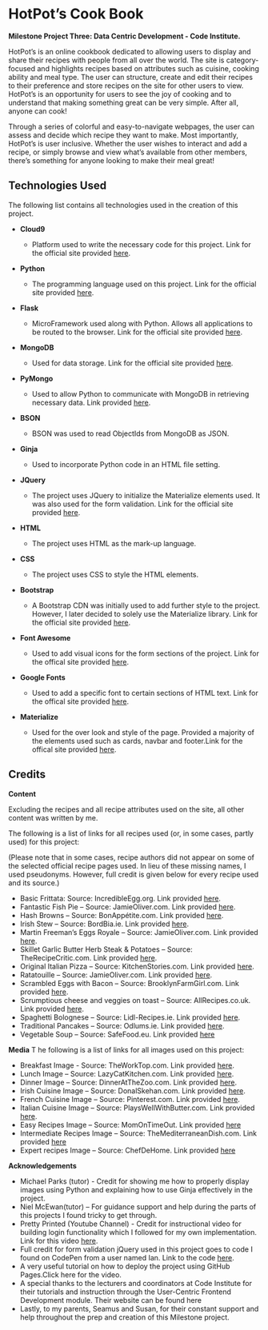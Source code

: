 HotPot’s Cook Book
===

**Milestone Project Three: Data Centric Development - Code Institute.**

HotPot’s is an online cookbook dedicated to allowing users to display and share their recipes with people from all over the world. The site is category-focused and highlights recipes based on attributes such as cuisine, cooking ability and meal type. The user can structure, create and edit their recipes to their preference and store recipes on the site for other users to view. HotPot’s is an opportunity for users to see the joy of cooking and to understand that making something great can be very simple. After all, anyone can cook!

Through a series of colorful and easy-to-navigate webpages, the user can assess and decide which recipe they want to make. Most importantly, HotPot’s is user inclusive. Whether the user wishes to interact and add a recipe, or simply browse and view what’s available from other members, there’s something for anyone looking to make their meal great!


Technologies Used
---

The following list contains all technologies used in the creation of this project.

* **Cloud9**
  * Platform used to write the necessary code for this project. Link for the official site provided [here]( https://c9.io/login).

* **Python**
  * The programming language used on this project. Link for the official site provided [here](https://www.python.org/).

* **Flask**
  * MicroFramework used along with Python. Allows all applications to be routed to the browser. Link for the official site provided [here](http://flask.pocoo.org/).

* **MongoDB**
  * Used for data storage. Link for the official site provided [here]( https://mlab.com/).

* **PyMongo**
  * Used to allow Python to communicate with MongoDB in retrieving necessary data. Link provided [here]( https://api.mongodb.com/python/current/).

* **BSON**
  * BSON was used to read ObjectIds from MongoDB as JSON.

* **Ginja**
  * Used to incorporate Python code in an HTML file setting.

* **JQuery**
  * The project uses JQuery to initialize the Materialize elements used. It was also used for the form validation. Link for the official site provided [here](https://jquery.com/).

* **HTML**
  * The project uses HTML as the mark-up language.

* **CSS**
  * The project uses CSS to style the HTML elements.

* **Bootstrap**
  * A Bootstrap CDN was initially used to add further style to the project. However, I later decided to solely use the Materialize library. Link for the official site provided [here](https://getbootstrap.com/).

* **Font Awesome**
  * Used to add visual icons for the form sections of the project. Link for the offical site provided [here](https://fontawesome.com/).

* **Google Fonts**
  * Used to add a specific font to certain sections of HTML text. Link for the offical site provided [here](https://fonts.google.com/).

* **Materialize**
  * Used for the over look and style of the page. Provided a majority of the elements used such as cards, navbar and footer.Link for the offical site provided [here](https://materializecss.com/).



Credits
---

**Content**

Excluding the recipes and all recipe attributes used on the site, all other content was written by me.

The following is a list of links for all recipes used (or, in some cases, partly used) for this project:

(Please note that in some cases, recipe authors did not appear on some of the selected official recipe pages used. In lieu of these missing names, I used pseudonyms. However, full credit is given below for every recipe used and its source.)

* Basic Frittata: Source: IncredibleEgg.org. Link provided [here]( https://www.incredibleegg.org/recipe/simple-frittata/).
* Fantastic Fish Pie – Source: JamieOliver.com. Link provided [here]( https://www.jamieoliver.com/recipes/fish-recipes/fantastic-fish-pie/). 
* Hash Browns – Source: BonAppétite.com. Link provided [here]( https://www.bonappetit.com/recipe/bas-best-hash-browns).
* Irish Stew – Source: BordBia.ie. Link provided [here]( https://www.bordbia.ie/consumer/recipes/lamb/pages/irishstew.aspx).
* Martin Freeman’s Eggs Royale – Source: JamieOliver.com. Link provided [here]( https://www.jamieoliver.com/recipes/egg-recipes/martin-freeman-s-eggs-royale/).
* Skillet Garlic Butter Herb Steak & Potatoes – Source: TheRecipeCritic.com. Link provided [here]( https://therecipecritic.com/skillet-garlic-butter-herb-steak-and-potatoes/).
* Original Italian Pizza – Source: KitchenStories.com. Link provided [here]( https://www.kitchenstories.com/en/recipes/original-italian-pizza).
* Ratatouille – Source: JamieOliver.com. Link provided [here]( https://www.jamieoliver.com/recipes/vegetables-recipes/classic-ratatouille/).
* Scrambled Eggs with Bacon – Source: BrooklynFarmGirl.com. Link provided [here]( https://brooklynfarmgirl.com/scrambled-eggs-with-bacon/).
* Scrumptious cheese and veggies on toast – Source: AllRecipes.co.uk. Link provided [here]( http://allrecipes.co.uk/recipe/75/scrumptious-cheese-and-veggies-on-toast.aspx).
* Spaghetti Bolognese – Source: Lidl-Recipes.ie. Link provided [here]( https://www.lidl-recipes.ie/Recipes/Scrummy-Spaghetti-Bolognese).
* Traditional Pancakes – Source: Odlums.ie. Link provided [here]( https://www.odlums.ie/recipes/traditional-pancakes/).
* Vegetable Soup – Source: SafeFood.eu. Link provided [here]( https://www.safefood.eu/Recipes/Lunch/Homemade-vegetable-soup.aspx)

**Media**
T
he following is a list of links for all images used on this project:

* Breakfast Image - Source: TheWorkTop.com. Link provided [here]( https://www.theworktop.com/breakfast-brunch-recipes/healthy-breakfast-bowl-beans-sweet-potato/).
* Lunch Image – Source: LazyCatKitchen.com. Link provided [here]( https://www.lazycatkitchen.com/mexican-lunch-bowl-spicy-crumb/).
* Dinner Image – Source: DinnerAtTheZoo.com. Link provided [here]( https://www.dinneratthezoo.com/firecracker-chicken/).
* Irish Cuisine Image – Source: DonalSkehan.com. Link provided [here]( http://www.donalskehan.com/journal/my-top-traditional-irish-recipes/).
* French Cuisine Image – Source: Pinterest.com. Link provided [here]( https://www.pinterest.ie/pin/455145106086315521/).
* Italian Cuisine Image – Source: PlaysWellWithButter.com. Link provided [here]( https://playswellwithbutter.com/2016/09/19/pasta-bolognese-with-bucatini/).
* Easy Recipes Image – Source: MomOnTimeOut. Link provided [here]( https://www.momontimeout.com/easy-chicken-stir-fry-recipe/)
* Intermediate Recipes Image – Source: TheMediterraneanDish.com. Link provided [here]( https://www.themediterraneandish.com/easy-ratatouille-recipe/)
* Expert recipes Image – Source: ChefDeHome. Link provided [here]( https://www.chefdehome.com/recipes/561/ratatouille)

**Acknowledgements**

* Michael Parks (tutor) - Credit for showing me how to properly display images using Python and explaining how to use Ginja effectively in the project.
* Niel McEwan(tutor) – For guidance support and help during the parts of this projects I found tricky to get through.
* Pretty Printed (Youtube Channel) - Credit for instructional video for building login functionality which I followed for my own implementation. Link for this video [here](https://www.youtube.com/watch?v=vVx1737auSE).
* Full credit for form validation jQuery used in this project goes to code I found on CodePen from a user named Ian. Link to the code [here]( https://codepen.io/zzzian/pen/LZbrOP).
* A very useful tutorial on how to deploy the project using GitHub Pages.Click here for the video.
* A special thanks to the lecturers and coordinators at Code Institute for their tutorials and instruction through the User-Centric Frontend Development module. Their website can be found here
* Lastly, to my parents, Seamus and Susan, for their constant support and help throughout the prep and creation of this Milestone project.





